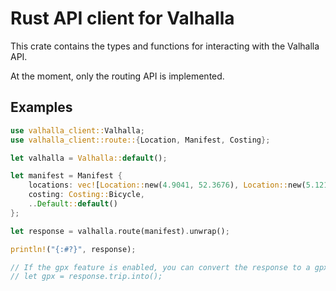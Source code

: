 # Rust API client for Valhalla

This crate contains the types and functions for interacting with the Valhalla API.

At the moment, only the routing API is implemented.

## Examples

```rust
use valhalla_client::Valhalla;
use valhalla_client::route::{Location, Manifest, Costing};

let valhalla = Valhalla::default();

let manifest = Manifest {
    locations: vec![Location::new(4.9041, 52.3676), Location::new(5.1214, 52.0907)],
    costing: Costing::Bicycle,
    ..Default::default()
};

let response = valhalla.route(manifest).unwrap();

println!("{:#?}", response);

// If the gpx feature is enabled, you can convert the response to a gpx::Gpx object
// let gpx = response.trip.into();
```
